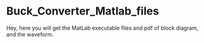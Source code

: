 # Buck_Converter_Matlab_files
Hey, here you will get the MatLab executable files and pdf of block diagram, and the waveform.
